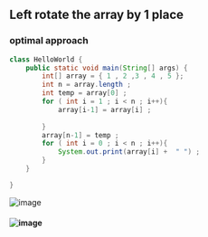 ## Left rotate the array by 1 place 
### optimal approach 
```java
class HelloWorld {
    public static void main(String[] args) {
        int[] array = { 1 , 2 ,3 , 4 , 5 };
        int n = array.length ;
        int temp = array[0] ;
        for ( int i = 1 ; i < n ; i++){
            array[i-1] = array[i] ;
            
        }
        array[n-1] = temp ;
        for ( int i = 0 ; i < n ; i++){
            System.out.print(array[i] +  " ") ;
        }
    }

}
```

![image](https://github.com/user-attachments/assets/fdecc503-e59e-4c47-9e9f-d29c5b0271b5)
#### ![image](https://github.com/user-attachments/assets/b044b1f0-4981-421a-9d6a-c2a78f361b9f) 

